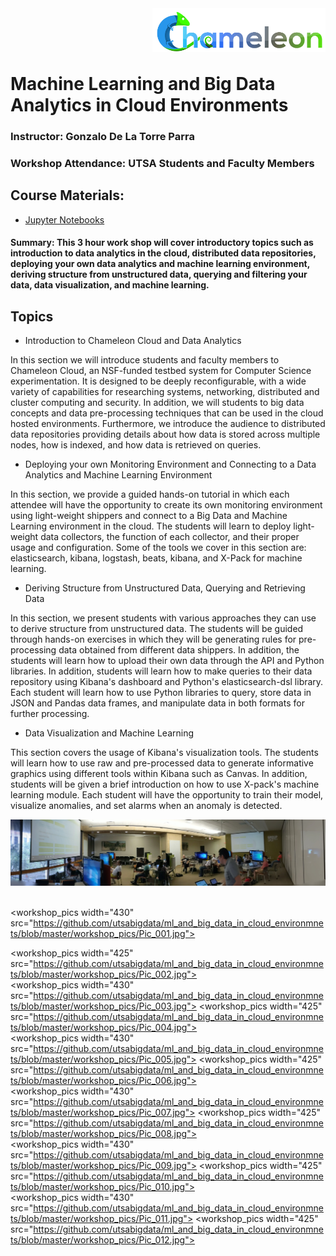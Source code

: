 <img align="right" height="70" src="https://github.com/utsabigdata/ml_and_big_data_in_cloud_environmnets/blob/master/img/chameleon.jpg">


<br /><br /><br />

# Machine Learning and Big Data Analytics in Cloud Environments

### Instructor: Gonzalo De La Torre Parra

### Workshop Attendance: UTSA Students and Faculty Members

## Course Materials:
* [Jupyter Notebooks](https://github.com/utsabigdata/ml_and_big_data_in_cloud_environmnets)

#### Summary: This 3 hour work shop will cover introductory topics such as introduction to data analytics in the cloud, distributed data repositories, deploying your own data analytics and machine learning environment, deriving structure from unstructured data, querying and filtering your data, data visualization, and machine learning.

## Topics

* Introduction to Chameleon Cloud and Data Analytics

In this section we will introduce students and faculty members to Chameleon Cloud, an NSF-funded testbed system for Computer Science experimentation. It is designed to be deeply reconfigurable, with a wide variety of capabilities for researching systems, networking, distributed and cluster computing and security. In addition, we will students to big data concepts and data pre-processing techniques that can be used in the cloud hosted environments. Furthermore, we introduce the audience to distributed data repositories providing details about how data is stored across multiple nodes, how is indexed, and how data is retrieved on queries.

* Deploying your own Monitoring Environment and Connecting to a Data Analytics and Machine Learning Environment

In this section, we provide a guided hands-on tutorial in which each attendee will have the opportunity to create its own monitoring environment using light-weight shippers and connect to a Big Data and Machine Learning environment in the cloud. The students will learn to deploy light-weight data collectors, the function of each collector, and their proper usage and configuration. Some of the tools we cover in this section are: elasticsearch, kibana, logstash, beats, kibana, and X-Pack for machine learning.

* Deriving Structure from Unstructured Data, Querying and Retrieving Data

In this section, we present students with various approaches they can use to derive structure from unstructured data. The students will be guided through hands-on exercises in which they will be generating rules for pre-processing data obtained from different data shippers. In addition, the students will learn how to upload their own data through the API and Python libraries. In addition, students will learn how to make queries to their data repository using Kibana's dashboard and Python's elasticsearch-dsl library. Each student will learn how to use Python libraries to query, store data in JSON and Pandas data frames, and manipulate data in both formats for further processing.

* Data Visualization and Machine Learning

This section covers the usage of Kibana's visualization tools. The students will learn how to use raw and pre-processed data to generate informative graphics using different tools within Kibana such as Canvas. In addition, students will be given a brief introduction on how to use X-pack's machine learning module. Each student will have the opportunity to train their model, visualize anomalies, and set alarms when an anomaly is detected.


![alt text](https://github.com/utsabigdata/ml_and_big_data_in_cloud_environmnets/blob/master/workshop_pics/Pic_000.jpg)<br />
<br />


<workshop_pics width="430" src="https://github.com/utsabigdata/ml_and_big_data_in_cloud_environmnets/blob/master/workshop_pics/Pic_001.jpg">

<workshop_pics width="425" src="https://github.com/utsabigdata/ml_and_big_data_in_cloud_environmnets/blob/master/workshop_pics/Pic_002.jpg">
<br />
<workshop_pics width="430" src="https://github.com/utsabigdata/ml_and_big_data_in_cloud_environmnets/blob/master/workshop_pics/Pic_003.jpg">
<workshop_pics width="425" src="https://github.com/utsabigdata/ml_and_big_data_in_cloud_environmnets/blob/master/workshop_pics/Pic_004.jpg">
<br />
<workshop_pics width="430" src="https://github.com/utsabigdata/ml_and_big_data_in_cloud_environmnets/blob/master/workshop_pics/Pic_005.jpg">
<workshop_pics width="425" src="https://github.com/utsabigdata/ml_and_big_data_in_cloud_environmnets/blob/master/workshop_pics/Pic_006.jpg">
<br />
<workshop_pics width="430" src="https://github.com/utsabigdata/ml_and_big_data_in_cloud_environmnets/blob/master/workshop_pics/Pic_007.jpg">
<workshop_pics width="425" src="https://github.com/utsabigdata/ml_and_big_data_in_cloud_environmnets/blob/master/workshop_pics/Pic_008.jpg">
<br />
<workshop_pics width="430" src="https://github.com/utsabigdata/ml_and_big_data_in_cloud_environmnets/blob/master/workshop_pics/Pic_009.jpg">
<workshop_pics width="425" src="https://github.com/utsabigdata/ml_and_big_data_in_cloud_environmnets/blob/master/workshop_pics/Pic_010.jpg">
<br />
<workshop_pics width="430" src="https://github.com/utsabigdata/ml_and_big_data_in_cloud_environmnets/blob/master/workshop_pics/Pic_011.jpg">
<workshop_pics width="425" src="https://github.com/utsabigdata/ml_and_big_data_in_cloud_environmnets/blob/master/workshop_pics/Pic_012.jpg">
<br />
